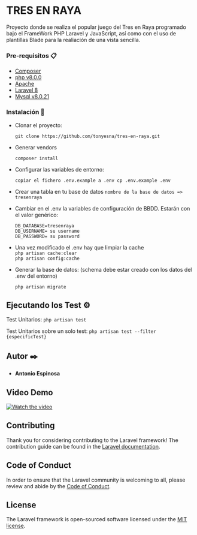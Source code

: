 # TRES EN RAYA


Proyecto donde se realiza el popular juego del Tres en Raya programado bajo el FrameWork PHP Laravel y JavaScript, así como con el uso de plantillas Blade para la realiación de una vista sencilla.


### Pre-requisitos 📋

- [Composer](https://getcomposer.org/doc/00-intro.md)
- [php v8.0.0](https://www.php.net/manual/es/)
- [Apache](https://httpd.apache.org/docs/)
- [Laravel 8](https://laravel.com/docs/8.x/installation)
- [Mysql v8.0.21](https://dev.mysql.com/doc/)

### Instalación 🔧

* Clonar el proyecto:

  `git clone https://github.com/tonyesna/tres-en-raya.git`

* Generar vendors

  `composer install`

* Configurar las variables de entorno:

    `copiar el fichero .env.example a .env cp .env.example .env`
* Crear una tabla en tu base de datos 
    `nombre de la base de datos => tresenraya`
* Cambiar en el .env la variables de configuración de BBDD. Estarán con el valor genérico:

  `DB_DATABASE=tresenraya`  
  `DB_USERNAME= su username`  
  `DB_PASSWORD= su password`
* Una vez modificado el .env hay que limpiar la cache  
  `php artisan cache:clear`  
  `php artisan config:cache`
* Generar la base de datos: (schema debe estar creado con los datos del .env del entorno)

  `php artisan migrate`

## Ejecutando los Test ⚙️

Test Unitarios:
`php artisan test`

Test Unitarios sobre un solo test:
`php artisan test --filter {especificTest}`

## Autor ✒️

* **Antonio Espinosa**

## Video Demo

[![Watch the video](https://img.youtube.com/vi/_VXCsyJ2zls/3.jpg)](https://youtu.be/_VXCsyJ2zls)

## Contributing

Thank you for considering contributing to the Laravel framework! The contribution guide can be found in the [Laravel documentation](https://laravel.com/docs/contributions).

## Code of Conduct

In order to ensure that the Laravel community is welcoming to all, please review and abide by the [Code of Conduct](https://laravel.com/docs/contributions#code-of-conduct).

## License

The Laravel framework is open-sourced software licensed under the [MIT license](https://opensource.org/licenses/MIT).
